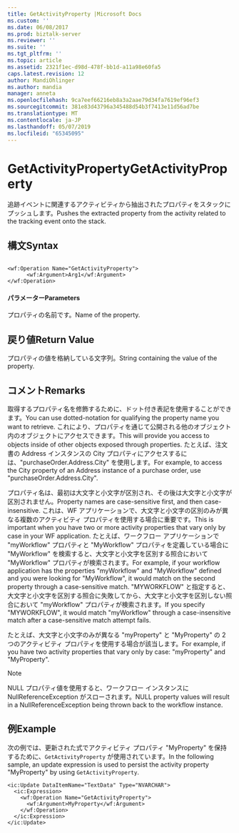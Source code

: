 ```yaml
---
title: GetActivityProperty |Microsoft Docs
ms.custom: ''
ms.date: 06/08/2017
ms.prod: biztalk-server
ms.reviewer: ''
ms.suite: ''
ms.tgt_pltfrm: ''
ms.topic: article
ms.assetid: 2321f1ec-d98d-478f-bb1d-a11a98e60fa5
caps.latest.revision: 12
author: MandiOhlinger
ms.author: mandia
manager: anneta
ms.openlocfilehash: 9ca7eef66216eb8a3a2aae79d34fa7619ef96ef3
ms.sourcegitcommit: 381e83d43796a345488d54b3f7413e11d56ad7be
ms.translationtype: MT
ms.contentlocale: ja-JP
ms.lasthandoff: 05/07/2019
ms.locfileid: "65345095"
---
```

# <a name="getactivityproperty"></a><span data-ttu-id="b7994-102">GetActivityProperty</span><span class="sxs-lookup"><span data-stu-id="b7994-102">GetActivityProperty</span></span>
<span data-ttu-id="b7994-103">追跡イベントに関連するアクティビティから抽出されたプロパティをスタックにプッシュします。</span><span class="sxs-lookup"><span data-stu-id="b7994-103">Pushes the extracted property from the activity related to the tracking event onto the stack.</span></span>  
  
## <a name="syntax"></a><span data-ttu-id="b7994-104">構文</span><span class="sxs-lookup"><span data-stu-id="b7994-104">Syntax</span></span>  
  
```  
  
<wf:Operation Name="GetActivityProperty">  
      <wf:Argument>Arg1</wf:Argument>  
</wf:Operation>  
```  
  
#### <a name="parameters"></a><span data-ttu-id="b7994-105">パラメーター</span><span class="sxs-lookup"><span data-stu-id="b7994-105">Parameters</span></span>  
 <span data-ttu-id="b7994-106">プロパティの名前です。</span><span class="sxs-lookup"><span data-stu-id="b7994-106">Name of the property.</span></span>  
  
## <a name="return-value"></a><span data-ttu-id="b7994-107">戻り値</span><span class="sxs-lookup"><span data-stu-id="b7994-107">Return Value</span></span>  
 <span data-ttu-id="b7994-108">プロパティの値を格納している文字列。</span><span class="sxs-lookup"><span data-stu-id="b7994-108">String containing the value of the property.</span></span>  
  
## <a name="remarks"></a><span data-ttu-id="b7994-109">コメント</span><span class="sxs-lookup"><span data-stu-id="b7994-109">Remarks</span></span>  
 <span data-ttu-id="b7994-110">取得するプロパティ名を修飾するために、ドット付き表記を使用することができます。</span><span class="sxs-lookup"><span data-stu-id="b7994-110">You can use dotted-notation for qualifying the property name you want to retrieve.</span></span> <span data-ttu-id="b7994-111">これにより、プロパティを通じて公開される他のオブジェクト内のオブジェクトにアクセスできます。</span><span class="sxs-lookup"><span data-stu-id="b7994-111">This will provide you access to objects inside of other objects exposed through properties.</span></span> <span data-ttu-id="b7994-112">たとえば、注文書の Address インスタンスの City プロパティにアクセスするには、"purchaseOrder.Address.City" を使用します。</span><span class="sxs-lookup"><span data-stu-id="b7994-112">For example, to access the City property of an Address instance of a purchase order, use "purchaseOrder.Address.City".</span></span>  
  
 <span data-ttu-id="b7994-113">プロパティ名は、最初は大文字と小文字が区別され、その後は大文字と小文字が区別されません。</span><span class="sxs-lookup"><span data-stu-id="b7994-113">Property names are case-sensitive first, and then case-insensitive.</span></span> <span data-ttu-id="b7994-114">これは、WF アプリケーションで、大文字と小文字の区別のみが異なる複数のアクティビティ プロパティを使用する場合に重要です。</span><span class="sxs-lookup"><span data-stu-id="b7994-114">This is important when you have two or more activity properties that vary only by case in your WF application.</span></span> <span data-ttu-id="b7994-115">たとえば、ワークフロー アプリケーションで "myWorkflow" プロパティと "MyWorkflow" プロパティを定義している場合に "MyWorkflow" を検索すると、大文字と小文字を区別する照合において "MyWorkflow" プロパティが検索されます。</span><span class="sxs-lookup"><span data-stu-id="b7994-115">For example, if your workflow application has the properties "myWorkflow" and "MyWorkflow" defined and you were looking for "MyWorkflow", it would match on the second property through a case-sensitive match.</span></span> <span data-ttu-id="b7994-116">"MYWORKFLOW" と指定すると、大文字と小文字を区別する照合に失敗してから、大文字と小文字を区別しない照合において "myWorkflow" プロパティが検索されます。</span><span class="sxs-lookup"><span data-stu-id="b7994-116">If you specify "MYWORKFLOW", it would match "myWorkflow" through a case-insensitive match after a case-sensitive match attempt fails.</span></span>  
  
 <span data-ttu-id="b7994-117">たとえば、大文字と小文字のみが異なる "myProperty" と "MyProperty" の 2 つのアクティビティ プロパティを使用する場合が該当します。</span><span class="sxs-lookup"><span data-stu-id="b7994-117">For example, if you have two activity properties that vary only by case: "myProperty" and "MyProperty".</span></span>  
  
> [!NOTE]
>  <span data-ttu-id="b7994-118">NULL プロパティ値を使用すると、ワークフロー インスタンスに NullReferenceException がスローされます。</span><span class="sxs-lookup"><span data-stu-id="b7994-118">NULL property values will result in a NullReferenceException being thrown back to the workflow instance.</span></span>  
  
## <a name="example"></a><span data-ttu-id="b7994-119">例</span><span class="sxs-lookup"><span data-stu-id="b7994-119">Example</span></span>  
 <span data-ttu-id="b7994-120">次の例では、更新された式でアクティビティ プロパティ "MyProperty" を保持するために、`GetActivityProperty` が使用されています。</span><span class="sxs-lookup"><span data-stu-id="b7994-120">In the following sample, an update expression is used to persist the activity property "MyProperty" by using `GetActivityProperty`.</span></span>  
  
```  
<ic:Update DataItemName="TextData" Type="NVARCHAR">  
  <ic:Expression>  
    <wf:Operation Name="GetActivityProperty">  
      <wf:Argument>MyProperty</wf:Argument>  
    </wf:Operation>  
  </ic:Expression>  
</ic:Update>  
```